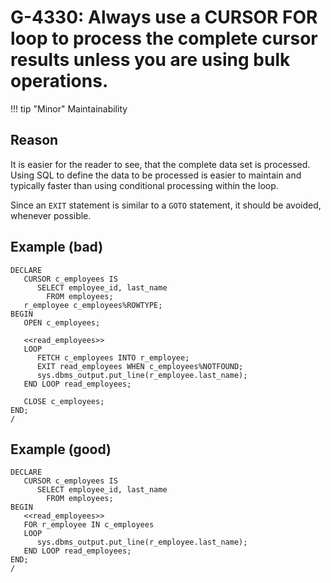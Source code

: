 # G-4330: Always use a CURSOR FOR loop to process the complete cursor results unless you are using bulk operations.

!!! tip "Minor"
    Maintainability

## Reason

It is easier for the reader to see, that the complete data set is processed. Using SQL to define the data to be processed is easier to maintain and typically faster than using conditional processing within the loop.

Since an `EXIT` statement is similar to a `GOTO` statement, 
it should be avoided, whenever possible.

## Example (bad)

```
DECLARE
   CURSOR c_employees IS
      SELECT employee_id, last_name
        FROM employees;
   r_employee c_employees%ROWTYPE;
BEGIN
   OPEN c_employees;
   
   <<read_employees>>
   LOOP
      FETCH c_employees INTO r_employee;
      EXIT read_employees WHEN c_employees%NOTFOUND;
      sys.dbms_output.put_line(r_employee.last_name);
   END LOOP read_employees;
   
   CLOSE c_employees;
END;
/
```

## Example (good)

```
DECLARE
   CURSOR c_employees IS
      SELECT employee_id, last_name
        FROM employees;
BEGIN
   <<read_employees>>
   FOR r_employee IN c_employees
   LOOP
      sys.dbms_output.put_line(r_employee.last_name);
   END LOOP read_employees;
END;
/
```